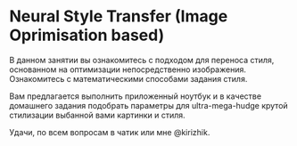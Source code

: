 # Neural Style Transfer (Image Oprimisation based)

В данном занятии вы ознакомитесь с подходом для переноса стиля, основанном на оптимизации непосредственно изображения. 
Ознакомитесь с математическими способами задания стиля. 

Вам предлагается выполнить приложенный ноутбук и в качестве домашнего задания подобрать параметры для ultra-mega-hudge  крутой стилизации выбанной вами картинки и стиля.

Удачи, по всем вопросам в чатик или мне @kirizhik. 